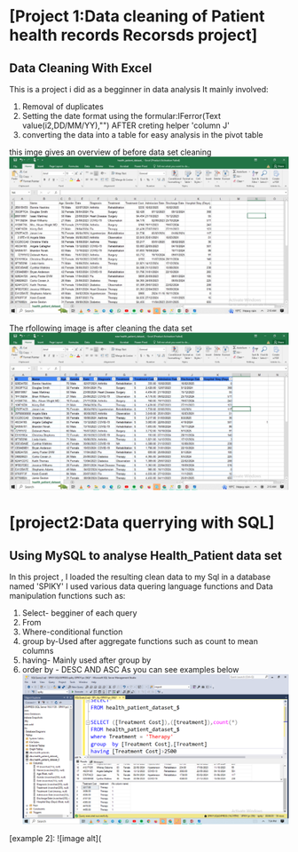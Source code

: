 # [Project 1:Data cleaning of Patient health records Recorsds project]
## Data Cleaning With Excel

This is a project i did as a begginner in data analysis
It mainly involved:

1. Removal of duplicates
2. Setting the date format  using the formular:IFerror(Text value(i2,DD/MM/YY),"") AFTER creting helper 'column J'
3. converting the data into a table for easy analysis in the pivot  table

this imge gives an overview of before data set cleaning
![image alt](https://github.com/s-r3/joywawiranjeu/blob/c58dda60b91b86fe8ff1f6ffb0ce4c1be6819624/before%20cleaning%20data%20set.jpg)

 The rfollowing image is after cleaning the data set
 ![image alt](https://github.com/s-r3/joywawiranjeu/blob/ca8bc5a8d43ea59171fd7aa57307ca99863d4e2f/after%20cleaning%20%20health_Patient%20dataset.jpg)


# [project2:Data querrying with SQL]
## Using MySQL to analyse Health_Patient data set

In this project , I loaded the resulting clean data to my Sql in a database named 'SPIKY'
I used various  data quering language functions and Data manipulation functions such as:

1. Select- begginer of each query
2. From
3. Where-conditional function
4. group by-Used after aggregate  functions such as count to mean columns
5. having- Mainly used after group by
6. order by - DESC AND ASC
As you can see examples below
![image alt](https://github.com/s-r3/joywawiranjeu/blob/596dcc3deed43a499f6931272e9c84584fb95f4f/SQL%20FUNCTION%206..png)

[example 2]:
![image alt](







